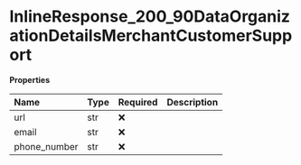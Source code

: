 # InlineResponse_200_90DataOrganizationDetailsMerchantCustomerSupport

**Properties**

| Name         | Type | Required | Description |
| :----------- | :--- | :------- | :---------- |
| url          | str  | ❌       |             |
| email        | str  | ❌       |             |
| phone_number | str  | ❌       |             |
